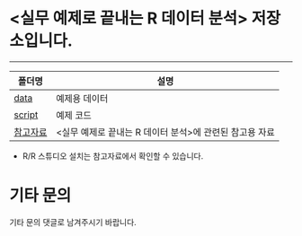 # <실무 예제로 끝내는 R 데이터 분석> 저장소입니다.
 
  

----------------

폴더명 | 설명
----- | -----
[data](https://github.com/bjpublic/R_data/tree/main/data) | 예제용 데이터
[script](https://github.com/bjpublic/R_data/tree/main/script) | 예제 코드
[참고자료](https://github.com/bjpublic/R_data/tree/main/%EC%B0%B8%EA%B3%A0%EC%9E%90%EB%A3%8C) | <실무 예제로 끝내는 R 데이터 분석>에 관련된 참고용 자료
* R/R 스튜디오 설치는 참고자료에서 확인할 수 있습니다.
  

# 기타 문의
기타 문의 댓글로 남겨주시기 바랍니다.

